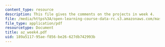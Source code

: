 ```yaml
---
content_type: resource
description: This file gives the comments on the projects in week 4.
file: /media/https%3A/open-learning-course-data-rc.s3.amazonaws.com/mas-961-ambient-intelligence-spring-2005/189a511795aef856be26627db742993b_az_week4.pdf
file_type: application/pdf
resourcetype: Document
title: az_week4.pdf
uid: 189a5117-95ae-f856-be26-627db742993b
---
```

